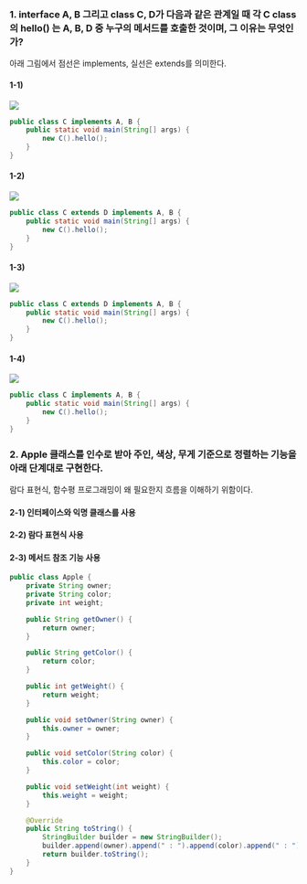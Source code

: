 ### 1. interface A, B 그리고 class C, D가 다음과 같은 관계일 때 각 C class 의 hello() 는 A, B, D 중 누구의 메서드를 호출한 것이며, 그 이유는 무엇인가?
아래 그림에서 점선은 implements, 실선은 extends를 의미한다.

#### 1-1) 
![](https://github.com/ssookie/andy-java/blob/chapter02-doc-ssookie/doc/week01/week01%E1%84%86%E1%85%AE%E1%86%AB%E1%84%8C%E1%85%A6-01.png)
```java
public class C implements A, B {
    public static void main(String[] args) {
        new C().hello();
    }
}
```

#### 1-2) 
![](https://github.com/ssookie/andy-java/blob/chapter02-doc-ssookie/doc/week01/week01%E1%84%86%E1%85%AE%E1%86%AB%E1%84%8C%E1%85%A6-02.png)
```java
public class C extends D implements A, B {
    public static void main(String[] args) {
        new C().hello();
    }
}
```

#### 1-3) 
![](https://github.com/ssookie/andy-java/blob/chapter02-doc-ssookie/doc/week01/week01%E1%84%86%E1%85%AE%E1%86%AB%E1%84%8C%E1%85%A6-03.png)
```java
public class C extends D implements A, B {
    public static void main(String[] args) {
        new C().hello();
    }
}
```

#### 1-4) 
![](https://github.com/ssookie/andy-java/blob/chapter02-doc-ssookie/doc/week01/week01%E1%84%86%E1%85%AE%E1%86%AB%E1%84%8C%E1%85%A6-04.png)
```java
public class C implements A, B {
    public static void main(String[] args) {
        new C().hello();
    }
}
```

### 2. Apple 클래스를 인수로 받아 주인, 색상, 무게 기준으로 정렬하는 기능을 아래 단계대로 구현한다.
람다 표현식, 함수평 프로그래밍이 왜 필요한지 흐름을 이해하기 위함이다.

#### 2-1) 인터페이스와 익명 클래스를 사용
#### 2-2) 람다 표현식 사용
#### 2-3) 메서드 참조 기능 사용

```java
public class Apple {
    private String owner;
    private String color;
    private int weight;

    public String getOwner() {
        return owner;
    }

    public String getColor() {
        return color;
    }

    public int getWeight() {
        return weight;
    }

    public void setOwner(String owner) {
        this.owner = owner;
    }

    public void setColor(String color) {
        this.color = color;
    }

    public void setWeight(int weight) {
        this.weight = weight;
    }

    @Override
	public String toString() {
		StringBuilder builder = new StringBuilder();
		builder.append(owner).append(" : ").append(color).append(" : ").append(weight);
		return builder.toString();
	}
}
```
